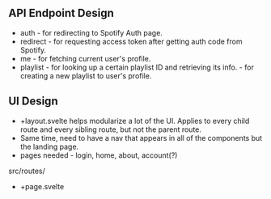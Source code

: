 ## API Endpoint Design 
- auth     - for redirecting to Spotify Auth page. 
- redirect - for requesting access token after getting auth code from Spotify. 
- me       - for fetching current user's profile. 
- playlist - for looking up a certain playlist ID and retrieving its info. 
           - for creating a new playlist to user's profile. 


## UI Design

- +layout.svelte helps modularize a lot of the UI. Applies to every child route and every sibling route, but not the parent route. 
- Same time, need to have a nav that appears in all of the components but the landing page. 
- pages needed - login, home, about, account(?) 

src/routes/
- +page.svelte
